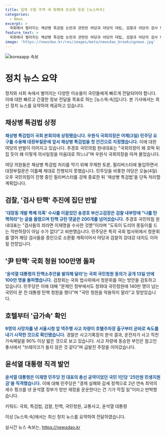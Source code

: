 ```yaml
---
title: 일제 수탈 주역 새 화폐에 초상화 등장 [뉴스쏙속]
categories:
  - News
excerpt: >
  국회에서 벌어지는 채상병 특검법 논란과 관련된 여당과 야당의 대립, 검찰과 야당의 검사 탄핵 논란, 윤석열 대통령에 대한 탄핵 청원 돌파, 서울시청 앞에서의 교통사고, 그리고 일본의 1만엔권 지폐 논란 등 다양한 이슈들로 가득 찬 요약문입니다. 여러분의 제보를 기다리고 있으며, 속도감 있게 새로운 소식을 전달해드리겠습니다. (150자)
feature_text: >
  국회에서 벌어지는 채상병 특검법 논란과 관련된 여당과 야당의 대립, 검찰과 야당의 검사 탄핵 논란, 윤석열 대통령에 대한 탄핵 청원 돌파, 서울시청 앞에서의 교통사고, 그리고 일본의 1만엔권 지폐 논란 등 다양한 이슈들로 가득 찬 요약문입니다. 여러분의 제보를 기다리고 있으며, 속도감 있게 새로운 소식을 전달해드리겠습니다. (150자)
image: 'https://newsdao.kr/res/images/meta/newsdao_breakingnews.jpg'
---
```


<p><img src="https://newsdao.kr/res/images/meta/newsdao_breakingnews.jpg" alt="koreaapp 속보" /></p>

<h1>정치 뉴스 요약</h1>

<p data-ke-size="size16"></p>

<p>정치와 사회 속에서 벌어지는 다양한 이슈들이 국민들에게 빠르게 전달되어야 합니다. 이에 대한 빠르고 간결한 정보 전달을 목표로 하는 [뉴스쏙:속]입니다. 본 기사에서는 최신 정치 뉴스를 요약하여 제공하고 있습니다. </p>

<p data-ke-size="size16"></p>

<h2 data-ke-size="size26">채상병 특검법 상정</h2>

<p><b><span style="color: #1a5490;">채상병 특검법이 국회 본회의에 상정됐습니다. 우원식 국회의장은 어제(3일) 민주당 요구를 수용해 대정부질문에 앞서 채상병 특검법을 첫 안건으로 지정했습니다.</span></b> 이에 대한 여당의 반발이 이어지고 있습니다. 추경호 국민의힘 원내대표는 "국회의장이 왜 호떡 뒤집 듯이 왜 이렇게 의사일정을 마음대로 하느냐"며 우원식 국회의장을 따져 물었습니다.</p>

<p>여당 의원들은 채상병 특검법 처리를 막기 위해 무제한 토론, 필리버스터에 돌입하면서 대정부질문은 이틀째 제대로 진행되지 못했습니다. 민주당을 비롯한 야당은 오늘(4일) 오후 국민의힘이 진행 중인 필리버스터를 강제 종료한 뒤 '채상병 특검법'을 단독 처리할 계획입니다.</p>

<h2 data-ke-size="size26">검찰, '검사 탄핵' 추진에 집단 반발</h2>

<p><b><span style="color: #1a5490;">'대장동 개발 특혜 의혹' 수사를 이끌었던 송경호 부산고검장은 검찰 내부망에 "나를 탄핵하라"는 글을 올렸으며 탄핵 규탄 댓글은 200개를 넘어섰습니다.</span></b> 추경호 국민의힘 원내대표는 "검사들의 죄라면 이재명을 수사한 것뿐"이라며 "도둑이 도리어 몽둥이를 드는 적반하장이 아닐 수가 없다"고 비판했습니다. 민주당은 특히 국회 법사위에서 청문회를 열어 해당 검사들을 증인으로 소환활 계획이어서 야당과 검찰의 강대강 대치도 이어질 전망입니다.</p>

<h2 data-ke-size="size26">'尹 탄핵' 국회 청원 100만명 돌파</h2>

<p><b><span style="color: #1a5490;">'윤석열 대통령의 탄핵소추안을 발의해 달라'는 국회 국민청원 동의가 공개 13일 만에 100만 명을 돌파했습니다.</span></b> 검창회는 국회 법사위에서 청문회를 여는 방안을 검토하고 있습니다. 민주당은 이에 대해 "문재인 정부에서도 청와대 국민청원에 140만 명이 넘는 국민이 문 전 대통령 탄핵 청원을 했다"며 "국민 청원을 악용하지 말라"고 맞받았습니다.</p>

<h2 data-ke-size="size26">호텔부터 '급가속' 확인</h2>

<p><b><span style="color: #1a5490;">9명의 사망자를 낸 서울시청 앞 역주행 사고 차량이 호텔주차장 출구부터 곧바로 속도를 내기 시작한 것으로 확인됐습니다.</span></b> 경찰은 사고기록장치 분석 결과, 운전자가 사고 직전 가속페달을 90% 이상 밟은 것으로 보고 있습니다. 사고 차량에 동승한 부인은 참고인 좋사에서 "브레이크가 들지 않은 것 같다"며 급발진 주장을 이어갔습니다.</p>

<h2 data-ke-size="size26">윤석열 대통령 직격 발언</h2>

<p><b><span style="color: #1a5490;">윤석열 대통령은 이재명 민주당 전 대표의 총선 공약이었던 국민 1인당 '25만원 민생지원금'을 직격했습니다.</span></b> 이에 대해 민주당은 "경제 실패와 감세 정책으로 2년 연속 최악의 세수 펑크를 낸 윤석열 정부가 방만 재정을 운운한다는 건 기가 막힐 일"이라고 반박했습니다.</p>

<p>키워드: 국회, 특검법, 검찰, 탄핵, 국민청원, 교통사고, 윤석열 대통령</p>

<p data-ke-size="size16"></p>

<p>이상 [뉴스쏙:속]에서는 최신 정치 뉴스를 요약하여 전달하였습니다.</p>
실시간 뉴스 속보는, <a href="https://newsdao.kr" rel="dofollow">https://newsdao.kr</a>



